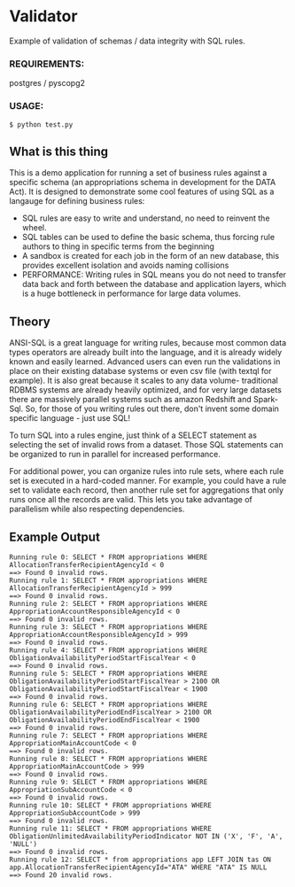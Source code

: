 # Validator

Example of validation of schemas / data integrity with SQL rules. 

### REQUIREMENTS:
postgres / pyscopg2

### USAGE:
```shell
$ python test.py
```

## What is this thing
This is a demo application for running a set of business rules against a specific schema (an appropriations schema in development for the DATA Act). It is designed to demonstrate some cool features of using SQL as a langauge for defining business rules:
- SQL rules are easy to write and understand, no need to reinvent the wheel.
- SQL tables can be used to define the basic schema, thus forcing rule authors to thing in specific terms from the beginning 
- A sandbox is created for each job in the form of an new database, this provides excellent isolation and avoids naming collisions
- PERFORMANCE: Writing rules in SQL means you do not need to transfer data back and forth between the database and application layers, which is a huge bottleneck in performance for large data volumes.  

## Theory
ANSI-SQL is a great language for writing rules, because most common data types operators are already built into the language, and it is already widely known and easily learned. Advanced users can even run the validations in place on their existing database systems or even csv file (with textql for example). It is also great because it scales to any data volume- traditional RDBMS systems are already heavily optimized, and for very large datasets there are massively parallel systems such as amazon Redshift and Spark-Sql. So, for those of you writing rules out there, don't invent some domain specific language - just use SQL!

To turn SQL into a rules engine, just think of a SELECT statement as selecting the set of invalid rows from a dataset. Those SQL statements can be organized to run in parallel for increased performance. 

For additional power, you can organize rules into rule sets, where each rule set is executed in a hard-coded manner. For example, you could have a rule set to validate each record, then another rule set for aggregations that only runs once all the records are valid. This lets you take advantage of parallelism while also respecting dependencies. 

## Example Output
```shell
Running rule 0: SELECT * FROM appropriations WHERE AllocationTransferRecipientAgencyId < 0
==> Found 0 invalid rows.
Running rule 1: SELECT * FROM appropriations WHERE AllocationTransferRecipientAgencyId > 999
==> Found 0 invalid rows.
Running rule 2: SELECT * FROM appropriations WHERE AppropriationAccountResponsibleAgencyId < 0
==> Found 0 invalid rows.
Running rule 3: SELECT * FROM appropriations WHERE AppropriationAccountResponsibleAgencyId > 999
==> Found 0 invalid rows.
Running rule 4: SELECT * FROM appropriations WHERE ObligationAvailabilityPeriodStartFiscalYear < 0
==> Found 0 invalid rows.
Running rule 5: SELECT * FROM appropriations WHERE ObligationAvailabilityPeriodStartFiscalYear > 2100 OR ObligationAvailabilityPeriodStartFiscalYear < 1900
==> Found 0 invalid rows.
Running rule 6: SELECT * FROM appropriations WHERE ObligationAvailabilityPeriodEndFiscalYear > 2100 OR ObligationAvailabilityPeriodEndFiscalYear < 1900
==> Found 0 invalid rows.
Running rule 7: SELECT * FROM appropriations WHERE AppropriationMainAccountCode < 0
==> Found 0 invalid rows.
Running rule 8: SELECT * FROM appropriations WHERE AppropriationMainAccountCode > 999
==> Found 0 invalid rows.
Running rule 9: SELECT * FROM appropriations WHERE AppropriationSubAccountCode < 0
==> Found 0 invalid rows.
Running rule 10: SELECT * FROM appropriations WHERE AppropriationSubAccountCode > 999
==> Found 0 invalid rows.
Running rule 11: SELECT * FROM appropriations WHERE ObligationUnlimitedAvailabilityPeriodIndicator NOT IN ('X', 'F', 'A', 'NULL')
==> Found 0 invalid rows.
Running rule 12: SELECT * from appropriations app LEFT JOIN tas ON app.AllocationTransferRecipientAgencyId="ATA" WHERE "ATA" IS NULL
==> Found 20 invalid rows.
```
